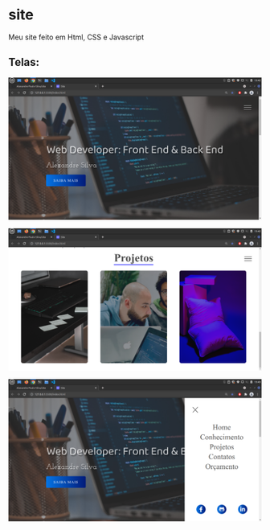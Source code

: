 # site
Meu site feito em Html, CSS e Javascript


## Telas: 

![apresentação](https://github.com/Alexandre-Paulo-Silva/site/blob/main/foto1.png)

![Prejetos](https://github.com/Alexandre-Paulo-Silva/site/blob/main/foto2.png)

![Prejetos](https://github.com/Alexandre-Paulo-Silva/site/blob/main/foto3.png)

